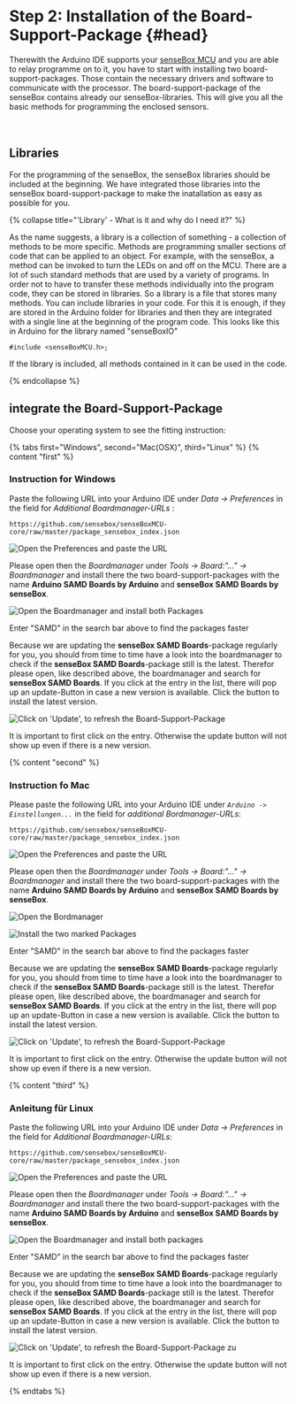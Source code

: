 # Step 2: Installation of the Board-Support-Package {#head}

<div class="description">Therewith the Arduino IDE supports your <a href="../komponenten/sensebox-mcu.md">senseBox MCU</a> and you are able to relay programme on to it, you have to start with installing two board-support-packages. Those contain the necessary drivers and software to communicate with the processor. The board-support-package of the senseBox contains already our senseBox-libraries. This will give you all the basic methods for programming the enclosed sensors.</div>
<div class="line">
    <br>
    <br>
</div>

## Libraries

For the programming of the senseBox, the senseBox libraries should be included at the beginning. We have integrated those libraries into the senseBox board-support-package to make the inatallation as easy as possible for you.  

{% collapse title="'Library' - What is it and why do I need it?" %}

As the name suggests, a library is a collection of something - a collection of methods to be more specific. Methods are programming smaller sections of code that can be applied to an object.
For example, with the senseBox, a method can be invoked to turn the LEDs on and off on the MCU. There are a lot of such standard methods that are used by a variety of programs. In order not to have to transfer these methods individually into the program code, they can be stored in libraries.
So a library is a file that stores many methods. You can include libraries in your code. For this it is enough, if they are stored in the Arduino folder for libraries and then they are integrated with a single line at the beginning of the program code. This looks like this in Arduino for the library named "senseBoxIO" 

```arduino
#include <senseBoxMCU.h>;
```

If the library is included, all methods contained in it can be used in the code.

{% endcollapse %}


## integrate the Board-Support-Package 
Choose your operating system to see the fitting instruction:

{% tabs first="Windows", second="Mac(OSX)", third="Linux" %}
{% content "first" %}
### Instruction for Windows
Paste the following URL into your Arduino IDE under  *Data -> Preferences* in the field for *Additional Boardmanager-URLs* :
```
https://github.com/sensebox/senseBoxMCU-core/raw/master/package_sensebox_index.json
```

![Open the Preferences and paste the URL](../pictures/ardu/Ardu1.png)

Please open then the *Boardmanager* under *Tools -> Board:"..." -> Boardmanager* and install there the two board-support-packages with the name **Arduino SAMD Boards by Arduino** and **senseBox SAMD Boards by senseBox**.

![Open the Boardmanager and install both Packages](../pictures/ardu/Ardu2.png)

<div class="box_info">
    <i class="fa fa-info fa-fw" aria-hidden="true" style="color: #42acf3;"></i>
  Enter "SAMD" in the search bar above to find the packages faster
</div>

Because we are updating the **senseBox SAMD Boards**-package regularly for you, you should from time to time have a look into the boardmanager to check if the **senseBox SAMD Boards**-package still is the latest. Therefor please open, like described above, the boardmanager and search for **senseBox SAMD Boards**. If you click at the entry in the list, there will pop up an update-Button in case a new version is available. Click the button to install the latest version. 

![Click on 'Update', to refresh the Board-Support-Package](../pictures/ardu/update-b-s-p.png)

<div class="box_info">
    <i class="fa fa-info fa-fw" aria-hidden="true" style="color: #42acf3;"></i>
  It is important to first click on the entry. Otherwise the update button will not show up even if there is a new version.
</div> 

{% content "second" %}
### Instruction fo Mac
Please paste the following URL into your Arduino IDE under *`Arduino -> Einstellungen...`* in the field for *additional Bordmanager-URLs*:
```
https://github.com/sensebox/senseBoxMCU-core/raw/master/package_sensebox_index.json
```

![Open the Preferences and paste the URL](../pictures/ardu/ardu_mac.png)

Please open then the *Boardmanager* under *Tools -> Board:"..." -> Boardmanager* and install there the two board-support-packages with the name **Arduino SAMD Boards by Arduino** and **senseBox SAMD Boards by senseBox**.

![Open the Bordmanager ](../pictures/ardu/ardu3_mac.png)

![Install the two marked Packages](../pictures/ardu/ardu2_mac.png)


<div class="box_info">
    <i class="fa fa-info fa-fw" aria-hidden="true" style="color: #42acf3;"></i>
  Enter "SAMD" in the search bar above to find the packages faster
</div>

Because we are updating the **senseBox SAMD Boards**-package regularly for you, you should from time to time have a look into the boardmanager to check if the **senseBox SAMD Boards**-package still is the latest. Therefor please open, like described above, the boardmanager and search for **senseBox SAMD Boards**. If you click at the entry in the list, there will pop up an update-Button in case a new version is available. Click the button to install the latest version. 

![Click on 'Update', to refresh the Board-Support-Package](../pictures/ardu/ardu_update_mac.png)

<div class="box_info">
    <i class="fa fa-info fa-fw" aria-hidden="true" style="color: #42acf3;"></i>
 It is important to first click on the entry. Otherwise the update button will not show up even if there is a new version.
</div>

{% content "third" %}
### Anleitung für Linux
Paste the following URL into your Arduino IDE under *Data -> Preferences* in the field for *Additional Boardmanager-URLs*:
```
https://github.com/sensebox/senseBoxMCU-core/raw/master/package_sensebox_index.json
```

![Open the Preferences and paste the URL](../pictures/ardu/Ardu1.png)

Please open then the *Boardmanager* under *Tools -> Board:"..." -> Boardmanager* and install there the two board-support-packages with the name **Arduino SAMD Boards by Arduino** and **senseBox SAMD Boards by senseBox**.

![Open the Boardmanager and install both packages](../pictures/ardu/Ardu2.png)

<div class="box_info">
    <i class="fa fa-info fa-fw" aria-hidden="true" style="color: #42acf3;"></i>
  Enter "SAMD" in the search bar above to find the packages faster
</div>

Because we are updating the **senseBox SAMD Boards**-package regularly for you, you should from time to time have a look into the boardmanager to check if the **senseBox SAMD Boards**-package still is the latest. Therefor please open, like described above, the boardmanager and search for **senseBox SAMD Boards**. If you click at the entry in the list, there will pop up an update-Button in case a new version is available. Click the button to install the latest version.  

![Click on 'Update', to refresh the Board-Support-Package zu](../pictures/ardu/update-b-s-p.png)

<div class="box_info">
    <i class="fa fa-info fa-fw" aria-hidden="true" style="color: #42acf3;"></i>
   It is important to first click on the entry. Otherwise the update button will not show up even if there is a new version.
</div>

{% endtabs %}
